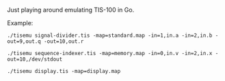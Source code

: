Just playing around emulating TIS-100 in Go.

Example:
```
./tisemu signal-divider.tis -map=standard.map -in=1,in.a -in=2,in.b -out=9,out.q -out=10,out.r
```

```
./tisemu sequence-indexer.tis -map=memory.map -in=0,in.v -in=2,in.x -out=10,/dev/stdout
```

```
./tisemu display.tis -map=display.map
```

